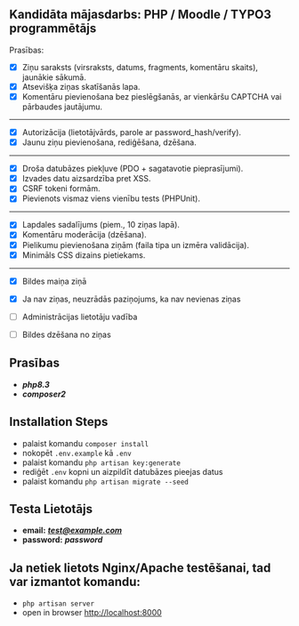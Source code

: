 ## Kandidāta mājasdarbs: PHP / Moodle / TYPO3 programmētājs

Prasības:

- [x] Ziņu saraksts (virsraksts, datums, fragments, komentāru skaits), jaunākie sākumā.
- [x] Atsevišķa ziņas skatīšanās lapa.
- [x] Komentāru pievienošana bez pieslēgšanās, ar vienkāršu CAPTCHA vai pārbaudes
jautājumu.
---
- [x] Autorizācija (lietotājvārds, parole ar password_hash/verify).
- [x] Jaunu ziņu pievienošana, rediģēšana, dzēšana.
---
- [x] Droša datubāzes piekļuve (PDO + sagatavotie pieprasījumi).
- [x] Izvades datu aizsardzība pret XSS.
- [x] CSRF tokeni formām.
- [x] Pievienots vismaz viens vienību tests (PHPUnit).
---
- [x] Lapdales sadalījums (piem., 10 ziņas lapā).
- [x] Komentāru moderācija (dzēšana).
- [x] Pielikumu pievienošana ziņām (faila tipa un izmēra validācija).
- [x] Minimāls CSS dizains pietiekams.
---


- [x] Bildes maiņa ziņā
- [x] Ja nav ziņas, neuzrādās paziņojums, ka nav nevienas ziņas
- [ ] Administrācijas lietotāju vadība
- [ ] Bildes dzēšana no ziņas


## Prasības

- ***php8.3***
- ***composer2***

## Installation Steps

- palaist komandu ```composer install```
- nokopēt ```.env.example``` kā ```.env```
- palaist komandu ```php artisan key:generate```
- rediģēt ```.env``` kopni un aizpildīt datubāzes pieejas datus
- palaist komandu ```php artisan migrate --seed```

## Testa Lietotājs

- **email:** ***test@example.com***
- **password:** ***password***

## Ja netiek lietots Nginx/Apache testēšanai, tad var izmantot komandu:

- ```php artisan server```
- open in browser [http://localhost:8000](http://localhost:8000)
